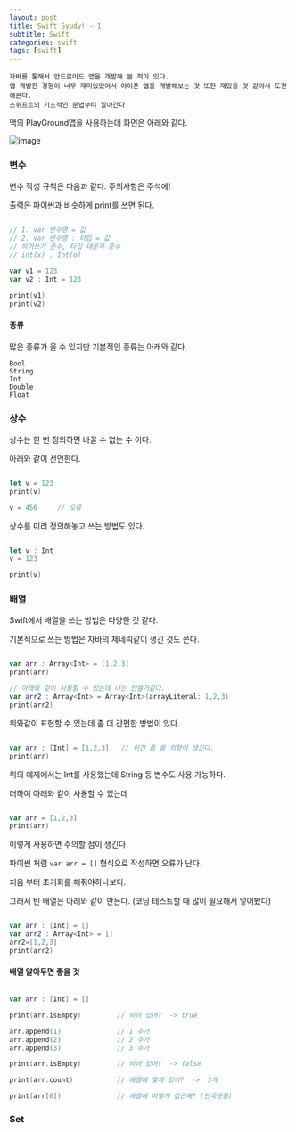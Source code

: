 ```yaml
---
layout: post
title: Swift Syudy! - 1
subtitle: Swift
categories: swift
tags: [swift]
---
```


```
자바를 통해서 안드로이드 앱을 개발해 본 적이 있다.
앱 개발한 경험이 너무 재미있었어서 아이폰 앱을 개발해보는 것 또한 재밌을 것 같아서 도전 해본다.
스위프트의 기초적인 문법부터 알아간다.
```

맥의 PlayGround앱을 사용하는데 화면은 아래와 같다.

![image](https://user-images.githubusercontent.com/62547169/123423570-aca58100-d5fa-11eb-9c46-a8f05a06d9cd.png)


### 변수

변수 작성 규칙은 다음과 같다. 주의사항은 주석에!

출력은 파이썬과 비슷하게 print를 쓰면 된다.


```swift

// 1. var 변수명 = 값
// 2. var 변수명 : 타입 = 값
// 띄어쓰기 준수, 타입 대문자 준수
// int(x) , Int(o)

var v1 = 123
var v2 : Int = 123

print(v1)
print(v2)

```

#### 종류

많은 종류가 올 수 있지만 기본적인 종류는 아래와 같다.

```
Bool
String
Int
Double
Float
```




### 상수

상수는 한 번 정의하면 바꿀 수 없는 수 이다.

아래와 같이 선언한다.

```swift

let v = 123
print(v)

v = 456     // 오류

```

상수를 미리 정의해놓고 쓰는 방법도 있다.

```swift

let v : Int
v = 123

print(v)

```


### 배열

Swift에서 배열을 쓰는 방법은 다양한 것 같다.

기본적으로 쓰는 방법은 자바의 제네릭같이 생긴 것도 쓴다.

```swift

var arr : Array<Int> = [1,2,3]
print(arr)

// 아래와 같이 사용할 수 있는데 나는 안쓸거같다.
var arr2 : Array<Int> = Array<Int>(arrayLiteral: 1,2,3)
print(arr2)

```


위와같이 표현할 수 있는데 좀 더 간편한 방법이 있다.

```swift

var arr : [Int] = [1,2,3]   // 이건 좀 쓸 의향이 생긴다.
print(arr)

```

위의 예제에서는 Int를 사용했는데 String 등 변수도 사용 가능하다.

더하여 아래와 같이 사용할 수 있는데

```swift

var arr = [1,2,3]
print(arr)

```

이렇게 사용하면 주의할 점이 생긴다.

파이썬 처럼 `var arr = []` 형식으로 작성하면 오류가 난다.

처음 부터 초기화를 해줘야하나보다.

그래서 빈 배열은 아래와 같이 만든다. (코딩 테스트할 때 많이 필요해서 넣어봤다)

```swift

var arr : [Int] = []
var arr2 : Array<Int> = []
arr2=[1,2,3]
print(arr2)


```

#### 배열 알아두면 좋을 것

```swift

var arr : [Int] = []

print(arr.isEmpty)         // 비어 있어?  -> true

arr.append(1)              // 1 추가
arr.append(2)              // 2 추가
arr.append(3)              // 3 추가

print(arr.isEmpty)         // 비어 있어?  -> false

print(arr.count)           // 배열에 몇개 있어?  ->  3개

print(arr[0])              // 배열에 어떻게 접근해? (만국공통)


```

### Set
